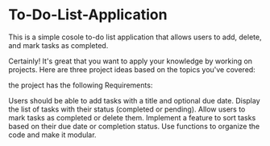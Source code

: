 # To-Do-List-Application
This is a simple  cosole to-do list application that allows users to add, delete, and mark tasks as completed.

Certainly! It's great that you want to apply your knowledge by working on projects. Here are three project ideas based on the topics you've covered:

the project has the following Requirements:

Users should be able to add tasks with a title and optional due date.
Display the list of tasks with their status (completed or pending).
Allow users to mark tasks as completed or delete them.
Implement a feature to sort tasks based on their due date or completion status.
Use functions to organize the code and make it modular.
